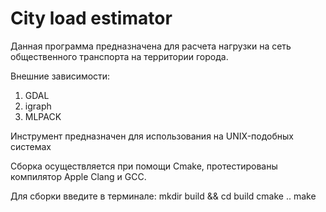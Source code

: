 # City load estimator
Данная программа предназначена для расчета нагрузки на сеть общественного транспорта на территории города.

Внешние зависимости:
1. GDAL
2. igraph
3. MLPACK

Инструмент предназначен для использования на UNIX-подобных системах

Сборка осуществляется при помощи Cmake, протестированы компилятор Apple Clang и GCC.

Для сборки введите в терминале:
mkdir build && cd build
cmake ..
make
